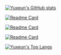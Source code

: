 [![Yuxeun's GitHub stats](https://github-readme-stats.vercel.app/api?username=yuxeun&count_private=true&show_icons=true&theme=outrun)](https://github.com/yuxxeun/yuxxeun)


[![Readme Card](https://github-readme-stats.vercel.app/api/pin/?username=yuxxeun&theme=outrun&repo=minista)](https://github.com/yuxxeun/minista)

[![Readme Card](https://github-readme-stats.vercel.app/api/pin/?username=yuxxeun&theme=outrun&repo=anggun)](https://github.com/yuxxeun/anggun)

[![Readme Card](https://github-readme-stats.vercel.app/api/pin/?username=yuxxeun&theme=outrun&repo=yuxxeun.github.io)](https://github.com/yuxxeun/yuxxeun.github.io)


[![Yuxeun's Top Langs](https://github-readme-stats.vercel.app/api/top-langs?username=yuxxeun&count_private=true&show_icons=true&theme=outrun)](https://github.com/yuxxeun/yuxxeun)
